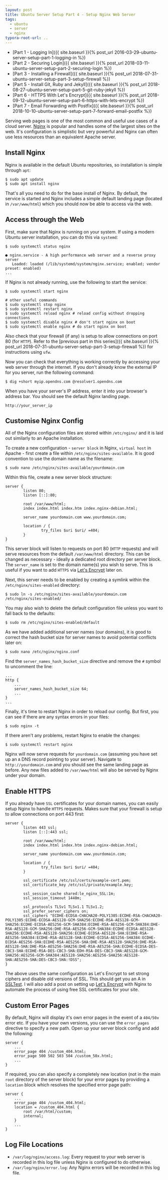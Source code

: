 ```yaml
---
layout: post
title: Ubuntu Server Setup Part 4 - Setup Nginx Web Server
tags:
  - ubuntu
  - server
  - nginx
typora-root-url: ..
---
```


- [Part 1 - Logging In]({{ site.baseurl }}{% post_url 2016-03-29-ubuntu-server-setup-part-1-logging-in %})
- [Part 2 - Securing Login]({{ site.baseurl }}{% post_url 2018-03-11-ubuntu-server-setup-part-2-securing-login %})
- [Part 3 - Installing a Firewall]({{ site.baseurl }}{% post_url 2018-07-31-ubuntu-server-setup-part-3-setup-firewall %})
- [Part 5 - Install Git, Ruby and Jekyll]({{ site.baseurl }}{% post_url 2018-08-27-ubuntu-server-setup-part-5-git-ruby-jekyll %})
- [Part 6 - HTTPS With Let's Encrypt]({{ site.baseurl }}{% post_url 2018-09-12-ubuntu-server-setup-part-6-https-with-lets-encrypt %})
- [Part 7 - Email Forwarding with Postfix]({{ site.baseurl }}{% post_url 2018-10-10-ubuntu-server-setup-part-7-forward-email-postfix %})

Serving web pages is one of the most common and useful use cases of a cloud server. [Nginx](https://www.nginx.com/) is popular and handles some of the largest sites on the web. It's configuration is simplistic but very powerful and Nginx can often use less resources than an equivalent Apache server.

## Install Nginx

Nginx is available in the default Ubuntu repositories, so installation is simple through `apt`:

```shell
$ sudo apt update
$ sudo apt install nginx
```

That's all you need to do for the base install of Nginx. By default, the service is started and Nginx includes a simple default landing page (located in `/var/www/html`) which you should now be able to access via the web.

## Access through the Web

First, make sure that Nginx is running on your system. If using a modern Ubuntu server installation, you can do this via `systemd`:

```shell
$ sudo systemctl status nginx
```

```
● nginx.service - A high performance web server and a reverse proxy server
   Loaded: loaded (/lib/systemd/system/nginx.service; enabled; vendor preset: enabled)
...
```

If Nginx is not already running, use the following to start the service:

```shell
$ sudo systemctl start nginx

# other useful commands
$ sudo systemctl stop nginx
$ sudo systemctl restart nginx
$ sudo systemctl reload nginx # reload config without dropping connections
$ sudo systemctl disable nginx # don't start nginx on boot
$ sudo systemctl enable nginx # do start nginx on boot
```

Also check that your firewall (if any) is setup to allow connections on port 80 (for `HTTP`). Refer to the [previous part in this series]({{ site.baseurl }}{% post_url 2018-07-31-ubuntu-server-setup-part-3-setup-firewall %}) for instructions using `ufw`.

Now you can check that everything is working correctly by accessing your web server through the internet. If you don't already know the external IP for you server, run the following command:

```shell
$ dig +short myip.opendns.com @resolver1.opendns.com
```

When you have your server's IP address, enter it into your browser's address bar. You should see the default Nginx landing page.

```
http://your_server_ip
```

## Customise Nginx Config

All of the Nginx configuration files are stored within `/etc/nginx/` and it is laid out similarly to an Apache installation.

To create a new configuration - `server block` in Nginx, `virtual host` in Apache - first create a file within `/etc/nginx/sites-available`. It is good convention to use the domain name as the filename:

```shell
$ sudo nano /etc/nginx/sites-available/yourdomain.com
```

Within this file, create a new server block structure:

```nginx
server {
        listen 80;
        listen [::]:80;

        root /var/www/html;
        index index.html index.htm index.nginx-debian.html;

        server_name yourdomain.com www.yourdomain.com;

        location / {
                try_files $uri $uri/ =404;
        }
}
```

This server block will listen to requests on port 80 (`HTTP` requests) and will serve resources from the default `/var/www/html` directory. This can be changed as necessary - ideally a dedicated root directory per server block. The `server_name` is set to the domain name(s) you wish to serve. This is useful if you want to add `HTTPS` via [Let's Encrypt](https://letsencrypt.org/) later on.

Next, this server needs to be enabled by creating a symlink within the `/etc/nginx/sites-enabled` directory:

```shell
$ sudo ln -s /etc/nginx/sites-available/yourdomain.com /etc/nginx/sites-enabled/
```

You may also wish to delete the default configuration file unless you want to fall back to the defaults:

```shell
$ sudo rm /etc/nginx/sites-enabled/default
```

As we have added additional server names (our domains), it is good to correct the hash bucket size for server names to avoid potential conflicts later on:

```shell
$ sudo nano /etc/nginx/nginx.conf
```

Find the `server_names_hash_bucket_size` directive and remove the `#` symbol to uncomment the line:

```nginx
...
http {
    ...
    server_names_hash_bucket_size 64;
    ...
}
...
```

Finally, it's time to restart Nginx in order to reload our config. But first, you can see if there are any syntax errors in your files:

```shell
$ sudo nginx -t
```

If there aren't any problems, restart Nginx to enable the changes:

```shell
$ sudo systemctl restart nginx
```

Nginx will now serve requests for `yourdomain.com` (assuming you have set up an `A` DNS record pointing to your server). Navigate to `http://yourdomain.com` and you should see the same landing page as before. Any new files added to `/var/www/html` will also be served by Nginx under your domain.

## Enable HTTPS

If you already have `SSL` certificates for your domain names, you can easily setup Nginx to handle `HTTPS` requests. Makes sure that your firewall is setup to allow connections on port 443 first:

```nginx
server {
        listen 443 ssl;
        listen [::]:443 ssl;

        root /var/www/html;
        index index.html index.htm index.nginx-debian.html;

        server_name yourdomain.com www.yourdomain.com;

        location / {
                try_files $uri $uri/ =404;
        }

        ssl_certificate /etc/ssl/certs/example-cert.pem;
        ssl_certificate_key /etc/ssl/private/example.key;

        ssl_session_cache shared:le_nginx_SSL:1m;
        ssl_session_timeout 1440m;

        ssl_protocols TLSv1 TLSv1.1 TLSv1.2;
        ssl_prefer_server_ciphers on;
        ssl_ciphers "ECDHE-ECDSA-CHACHA20-POLY1305:ECDHE-RSA-CHACHA20-POLY1305:ECDHE-ECDSA-AES128-GCM-SHA256:ECDHE-RSA-AES128-GCM-SHA256:ECDHE-ECDSA-AES256-GCM-SHA384:ECDHE-RSA-AES256-GCM-SHA384:DHE-RSA-AES128-GCM-SHA256:DHE-RSA-AES256-GCM-SHA384:ECDHE-ECDSA-AES128-SHA256:ECDHE-RSA-AES128-SHA256:ECDHE-ECDSA-AES128-SHA:ECDHE-RSA-AES256-SHA384:ECDHE-RSA-AES128-SHA:ECDHE-ECDSA-AES256-SHA384:ECDHE-ECDSA-AES256-SHA:ECDHE-RSA-AES256-SHA:DHE-RSA-AES128-SHA256:DHE-RSA-AES128-SHA:DHE-RSA-AES256-SHA256:DHE-RSA-AES256-SHA:ECDHE-ECDSA-DES-CBC3-SHA:ECDHE-RSA-DES-CBC3-SHA:EDH-RSA-DES-CBC3-SHA:AES128-GCM-SHA256:AES256-GCM-SHA384:AES128-SHA256:AES256-SHA256:AES128-SHA:AES256-SHA:DES-CBC3-SHA:!DSS";
}
```

The above uses the same configuration as Let's Encrypt to set strong ciphers and disable old versions of SSL. This should get you an A in [SSLTest](https://www.ssllabs.com/ssltest/). I will also add a post on setting up [Let's Encrypt](https://letsencrypt.org/) with Nginx to automate the process of using free SSL certificates for your site.

## Custom Error Pages

By default, Nginx will display it's own error pages in the event of a `404/50x` error etc. If you have your own versions, you can use the `error_pages` directive to specify a new path. Open up your server block config and add the following:

```nginx
server {
    ...
    error_page 404 /custom_404.html;
    error_page 500 502 503 504 /custom_50x.html;
    ...
}
```

If required, you can also specify a completely new location (not in the main `root` directory of the server block) for your error pages by providing a `location` block which resolves the specified error page path:

```nginx
server {
    ...
    error_page 404 /custom_404.html;
    location = /custom_404.html {
        root /var/html/custom;
        internal;
    }
    ...
}
```

## Log File Locations

- `/var/log/nginx/access.log`: Every request to your web server is recorded in this log file unless Nginx is configured to do otherwise.
- `/var/log/nginx/error.log`: Any Nginx errors will be recorded in this log file.
